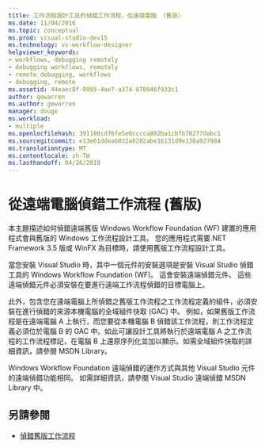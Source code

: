 ```yaml
---
title: 工作流程設計工具的偵錯工作流程，從遠端電腦 （舊版）
ms.date: 11/04/2016
ms.topic: conceptual
ms.prod: visual-studio-dev15
ms.technology: vs-workflow-designer
helpviewer_keywords:
- workflows, debugging remotely
- debugging workflows, remotely
- remote debugging, workflows
- debugging, remote
ms.assetid: 44eaec8f-9959-4ae7-a374-670946f933c1
author: gewarren
ms.author: gewarren
manager: douge
ms.workload:
- multiple
ms.openlocfilehash: 391180cd76fe5e0cccca802ba1cbfb78277dabc1
ms.sourcegitcommit: e13e61ddea6032a8282abe16131d9e136a927984
ms.translationtype: MT
ms.contentlocale: zh-TW
ms.lasthandoff: 04/26/2018
---
```

# <a name="debugging-workflows-from-a-remote-computer-legacy"></a>從遠端電腦偵錯工作流程 (舊版)

本主題描述如何偵錯遠端舊版 Windows Workflow Foundation (WF) 建置的應用程式會與舊版的 Windows 工作流程設計工具。 您的應用程式需要.NET Framework 3.5 版或 WinFX 為目標時，請使用舊版工作流程設計工具。

 當您安裝 Visual Studio 時，其中一個元件的安裝選項是安裝 Visual Studio 偵錯工具的 Windows Workflow Foundation (WF)。 這會安裝遠端偵錯元件。 這些遠端偵錯元件必須安裝在要進行遠端工作流程偵錯的目標電腦上。

 此外，包含您在遠端電腦上所偵錯之舊版工作流程之工作流程定義的組件，必須安裝在進行偵錯的來源本機電腦的全域組件快取 (GAC) 中。 例如，如果舊版工作流程是在遠端電腦 A 上執行，而您要從本機電腦 B 偵錯該工作流程，則工作流程定義必須位於電腦 B 的 GAC 中。如此可讓設計工具將執行於遠端電腦 A 之工作流程的工作流程標記，在電腦 B 上還原序列化並加以顯示。如需全域組件快取的詳細資訊，請參閱 MSDN Library。

 Windows Workflow Foundation 遠端偵錯的運作方式與其他 Visual Studio 元件的遠端偵錯功能相同。 如需詳細資訊，請參閱 Visual Studio 遠端偵錯 MSDN Library 中。

## <a name="see-also"></a>另請參閱

- [偵錯舊版工作流程](../workflow-designer/debugging-legacy-workflows.md)